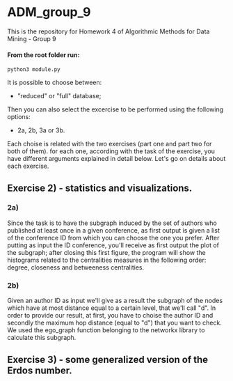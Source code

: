 # ADM_group_9

This is the repository for Homework 4 of Algorithmic Methods for Data Mining - Group 9


#### From the root folder run:

```
python3 module.py
```

It is possible to choose between:


* "reduced" or "full" database; 


Then you can also select the excercise to be performed using the following options:


* 2a, 2b, 3a or 3b.


Each choise is related with the two exercises (part one and part two for both of them). for each one, according with the task of the exercise, you have different arguments explained in detail below. Let's go on details about each exercise.


## Exercise 2) - statistics and visualizations.

### 2a)

Since the task is to have the subgraph induced by the set of authors who published at least once in a given conference, as first output is given a list of the conference ID from which you can choose the one you prefer. 
After putting as input the ID conference, you'll receive as first output the plot of the subgraph; after closing this first figure, the program will show the histograms related to the centralities measures in the following order: degree, closeness and betweeness centralities.


### 2b)

Given an author ID as input we'll give as a result the subgraph of the nodes which have at most distance equal to a certain level, that we'll call "d". In order to provide our result, at first, you have to choise the author ID and secondly the maximum hop distance (equal to "d") that you want to check.  We used the ego_graph function belonging to the networkx library to calculate this subgraph. 




## Exercise 3) - some generalized version of the Erdos number.










